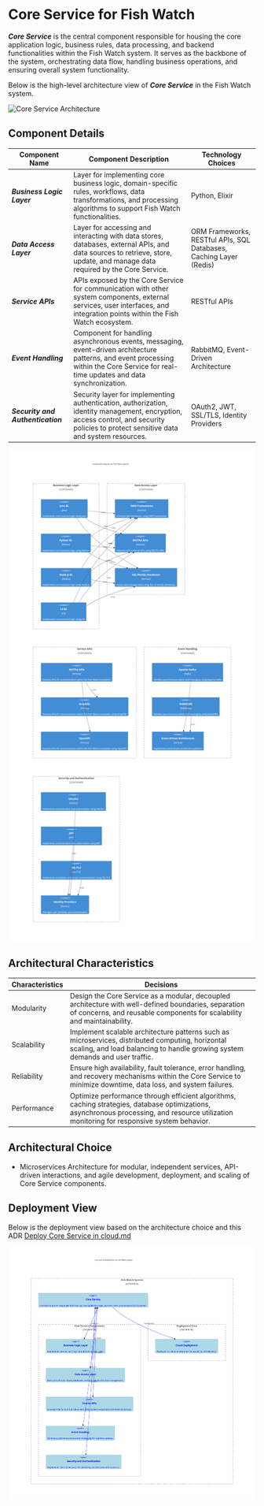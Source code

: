 # Core Service for Fish Watch

***Core Service*** is the central component responsible for housing the core application logic, business rules, data processing, and backend functionalities within the Fish Watch system. It serves as the backbone of the system, orchestrating data flow, handling business operations, and ensuring overall system functionality.

Below is the high-level architecture view of ***Core Service*** in the Fish Watch system.

![Core Service Architecture](https://example.com/core-service-architecture.png)

## Component Details

| Component Name  | Component Description | Technology Choices |
| ------------- | ------------- | ------------- |
| ***Business Logic Layer***  | Layer for implementing core business logic, domain-specific rules, workflows, data transformations, and processing algorithms to support Fish Watch functionalities. | Python, Elixir |
| ***Data Access Layer***  | Layer for accessing and interacting with data stores, databases, external APIs, and data sources to retrieve, store, update, and manage data required by the Core Service. | ORM Frameworks, RESTful APIs, SQL Databases, Caching Layer (Redis) |
| ***Service APIs***  | APIs exposed by the Core Service for communication with other system components, external services, user interfaces, and integration points within the Fish Watch ecosystem. | RESTful APIs |
| ***Event Handling***  | Component for handling asynchronous events, messaging, event-driven architecture patterns, and event processing within the Core Service for real-time updates and data synchronization. | RabbitMQ, Event-Driven Architecture |
| ***Security and Authentication***  | Security layer for implementing authentication, authorization, identity management, encryption, access control, and security policies to protect sensitive data and system resources. | OAuth2, JWT, SSL/TLS, Identity Providers |

![Core Component Diagram](../Assets/components/Core.png)

## Architectural Characteristics

| Characteristics  | Decisions |
| ------------- | ------------- |
| Modularity  | Design the Core Service as a modular, decoupled architecture with well-defined boundaries, separation of concerns, and reusable components for scalability and maintainability. |
| Scalability  | Implement scalable architecture patterns such as microservices, distributed computing, horizontal scaling, and load balancing to handle growing system demands and user traffic. |
| Reliability  | Ensure high availability, fault tolerance, error handling, and recovery mechanisms within the Core Service to minimize downtime, data loss, and system failures. |
| Performance  | Optimize performance through efficient algorithms, caching strategies, database optimizations, asynchronous processing, and resource utilization monitoring for responsive system behavior. |

## Architectural Choice

- Microservices Architecture for modular, independent services, API-driven interactions, and agile development, deployment, and scaling of Core Service components.

## Deployment View
Below is the deployment view based on the architecture choice and this ADR [Deploy Core Service in cloud.md](../ADRs/014-deployment-strategy.md)

![Core Service Deployment View](../Assets/deployment/Core.png)
